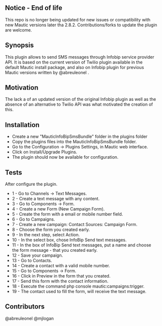 ## Notice - End of life
This repo is no longer being updated for new issues or compatibility with new Mautic versions later tha 2.8.2. Contributions/forks to update the plugin are welcome.

## Synopsis

This plugin allows to send SMS messages through Infobip service provider API.
It is based on the current version of Twilio plugin available in the default Mautic install package, and also on Infobip plugin for previous Mautic versions written by @abreuleonel .

## Motivation

The lack a of an updated version of the original Infobip plugin as well as the absence of an alternative to Twilio API was what motivated the creation of this.

## Installation

- Create a new "MauticInfoBipSmsBundle" folder in the plugins folder
- Copy the plugins files into the MauticInfoBipSmsBundle folder.
- Go to the Configuration -> Plugins Settings, in Mautic web interface.
- Click on Install/Upgrade Plugins.
- The plugin should now be available for configuration.

## Tests

After configure the plugin.
- 1 - Go to Channels -> Text Messages.
- 2 - Create a text message with any content.
- 3 - Go to Components -> Form.
- 4 - Create a new Form (New Campaign Form).
- 5 - Create the form with a email or mobile number field.
- 6 - Go to Campaigns.
- 7 - Create a new campaign: Contact Sources: Campaign Form.
- 8 - Choose the form you created early.
- 9 - In the next step, select Action.
- 10 - In the select box, chose InfoBip Send text messages.
- 11 - In the box of InfoBip Send text messages, put a name and choose the form message - that you created early.
- 12 - Save your campaign.
- 13 - Go to Contacts.
- 14 - Create a contact with a valid mobile number.
- 15 - Go to Components -> Form.
- 16 - Click in Preview in the form that you created.
- 17 - Send this form with the contact information.
- 18 - Execute the command php console mautic:campaigns:trigger. 
- 19 - The contact used to fill the form, will receive the text message.

## Contributors

@abreuleonel @mjlogan
